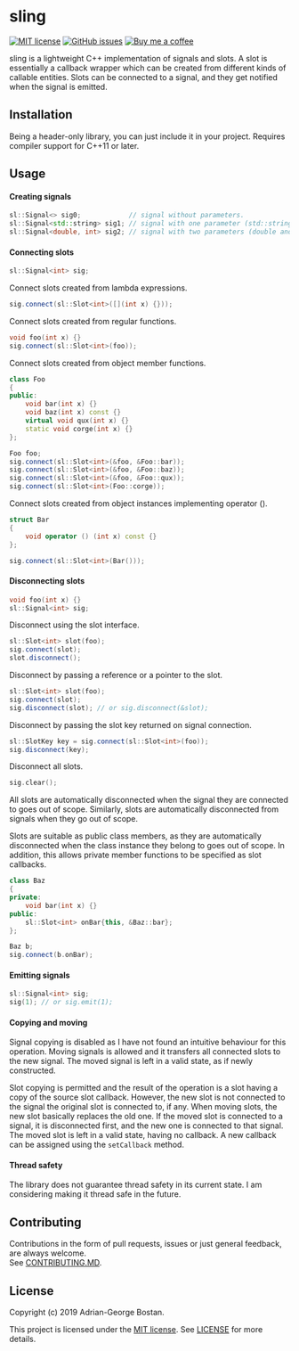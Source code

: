 sling
=====
[![MIT license](https://img.shields.io/github/license/adrg/sling)](https://opensource.org/licenses/MIT)
[![GitHub issues](https://img.shields.io/github/issues/adrg/sling)](https://github.com/adrg/sling/issues)
[![Buy me a coffee](https://img.shields.io/static/v1.svg?label=%20&message=Buy%20me%20a%20coffee&color=579fbf&logo=buy%20me%20a%20coffee&logoColor=white)](https://ko-fi.com/T6T72WATK)

sling is a lightweight C++ implementation of signals and slots. A slot is
essentially a callback wrapper which can be created from different kinds of
callable entities. Slots can be connected to a signal, and they get notified
when the signal is emitted.

## Installation

Being a header-only library, you can just include it in your project. Requires
compiler support for C++11 or later.

## Usage

#### Creating signals
```cpp
sl::Signal<> sig0;            // signal without parameters.
sl::Signal<std::string> sig1; // signal with one parameter (std::string).
sl::Signal<double, int> sig2; // signal with two parameters (double and int).
```

#### Connecting slots
```cpp
sl::Signal<int> sig;
```

Connect slots created from lambda expressions.
```cpp
sig.connect(sl::Slot<int>([](int x) {}));
```

Connect slots created from regular functions.
```cpp
void foo(int x) {}
sig.connect(sl::Slot<int>(foo));
```

Connect slots created from object member functions.
```cpp
class Foo
{
public:
    void bar(int x) {}
    void baz(int x) const {}
    virtual void qux(int x) {}
    static void corge(int x) {}
};

Foo foo;
sig.connect(sl::Slot<int>(&foo, &Foo::bar));
sig.connect(sl::Slot<int>(&foo, &Foo::baz));
sig.connect(sl::Slot<int>(&foo, &Foo::qux));
sig.connect(sl::Slot<int>(Foo::corge));
```

Connect slots created from object instances implementing operator ().
```cpp
struct Bar
{
    void operator () (int x) const {}
};

sig.connect(sl::Slot<int>(Bar()));
```

#### Disconnecting slots
```cpp
void foo(int x) {}
sl::Signal<int> sig;
```

Disconnect using the slot interface.
```cpp
sl::Slot<int> slot(foo);
sig.connect(slot);
slot.disconnect();
```

Disconnect by passing a reference or a pointer to the slot.
```cpp
sl::Slot<int> slot(foo);
sig.connect(slot);
sig.disconnect(slot); // or sig.disconnect(&slot);
```

Disconnect by passing the slot key returned on signal connection.
```cpp
sl::SlotKey key = sig.connect(sl::Slot<int>(foo));
sig.disconnect(key);
```

Disconnect all slots.
```cpp
sig.clear();
```

All slots are automatically disconnected when the signal they are connected to
goes out of scope. Similarly, slots are automatically disconnected from signals
when they go out of scope.

Slots are suitable as public class members, as they are automatically disconnected
when the class instance they belong to goes out of scope. In addition, this
allows private member functions to be specified as slot callbacks.
```cpp
class Baz
{
private:
    void bar(int x) {}
public:
    sl::Slot<int> onBar{this, &Baz::bar};
};

Baz b;
sig.connect(b.onBar);
```

#### Emitting signals
```cpp
sl::Signal<int> sig;
sig(1); // or sig.emit(1);
```

#### Copying and moving

Signal copying is disabled as I have not found an intuitive behaviour for
this operation. Moving signals is allowed and it transfers all connected slots
to the new signal. The moved signal is left in a valid state, as if newly constructed.

Slot copying is permitted and the result of the operation is a slot having a
copy of the source slot callback. However, the new slot is not connected to the
signal the original slot is connected to, if any. When moving slots, the new
slot basically replaces the old one. If the moved slot is connected to a signal,
it is disconnected first, and the new one is connected to that signal.
The moved slot is left in a valid state, having no callback. A new callback
can be assigned using the `setCallback` method.

#### Thread safety

The library does not guarantee thread safety in its current state. I am
considering making it thread safe in the future.

## Contributing

Contributions in the form of pull requests, issues or just general feedback,
are always welcome.  
See [CONTRIBUTING.MD](CONTRIBUTING.md).

## License
Copyright (c) 2019 Adrian-George Bostan.

This project is licensed under the [MIT license](http://opensource.org/licenses/MIT).
See [LICENSE](LICENSE) for more details.
